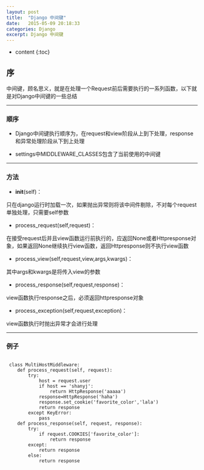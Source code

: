 ```yaml
---
layout: post
title:  "Django 中间键"
date:   2015-05-09 20:18:33
categories: Django
excerpt: Django 中间键
---
```


* content
{:toc}


## 序

中间键，顾名思义，就是在处理一个Request前后需要执行的一系列函数，以下就是对Django中间键的一些总结

---

### 顺序

 * Django中间键执行顺序为，在request和view阶段从上到下处理，response和异常处理阶段从下到上处理

 * settings中MIDDLEWARE_CLASSES包含了当前使用的中间键

---

### 方法

 * __init__(self)：

 只在django运行时加载一次，如果抛出异常则将该中间件剔除，不对每个request单独处理，只需要self参数

 * process_request(self,request)：

 在接受request后并且view函数运行前执行的，应返回None或者Httpresponse对象，如果返回None继续执行view函数，返回Httpresponse则不执行view函数

 * process_view(self,request,view,args,kwargs)：

 其中args和kwargs是将传入view的参数

 * process_response(self,request,response)：

 view函数执行response之后，必须返回httpresponse对象

 * process_exception(self,request,exception)：

 view函数执行时抛出异常才会进行处理

---

### 例子

 <pre><code>
 class MultiHostMiddleware:
    def process_request(self, request):
        try:
            host = request.user
            if host == 'shanyj':
                return HttpResponse('aaaaa')
            response=HttpResponse('haha')
            response.set_cookie('favorite_color','lala')
            return response
        except KeyError:
            pass
    def process_response(self, request, response):
        try:
            if request.COOKIES['favorite_color']:
                return response
        except:
            return response
        else:
            return response
 </code></pre>
